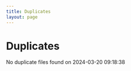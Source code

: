 ```yaml
---
title: Duplicates
layout: page
---
```


# Duplicates

No duplicate files found on 2024-03-20 09:18:38